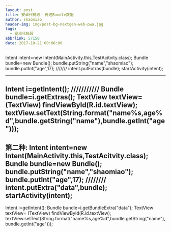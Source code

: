 ```yaml
---
layout: post
title: 安卓代码段--传递Bundle数据
author: shaomiao
header-img: img/post-bg-nextgen-web-pwa.jpg
tags:
  - 安卓代码段
abbrlink: 57150
date: 2017-10-21 00:00:00
---
```

Intent intent=new Intent(MainActivity.this,TestAcitvity.class);
Bundle bundle=new Bundle();
bundle.putString("name","shaomiao");
bundle.putInt("age",17);
///////
intent.putExtras(bundle);
startActivity(intent);

------------------------------------
Intent i=getIntent();
///////////
Bundle bundle=i.getExtras();
TextView textView= (TextView) findViewById(R.id.textView);
textView.setText(String.format("name%s,age%d",bundle.getString("name"),bundle.getInt("age")));
------------------------------
第二种:
Intent intent=new Intent(MainActivity.this,TestAcitvity.class);
Bundle bundle=new Bundle();
bundle.putString("name","shaomiao");
bundle.putInt("age",17);
////////
intent.putExtra("data",bundle);
startActivity(intent);
----------------------------
Intent i=getIntent();
Bundle bundle=i.getBundleExtra("data");
TextView textView= (TextView) findViewById(R.id.textView);
textView.setText(String.format("name%s,age%d",bundle.getString("name"),bundle.getInt("age")));

